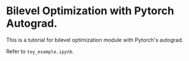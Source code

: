 
# Bilevel Optimization with Pytorch Autograd.

This is a tutorial for bilevel optimization module with Pytorch's autograd.

Refer to `toy_example.ipynb`.